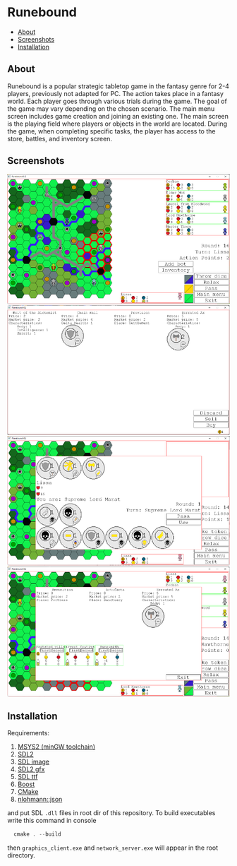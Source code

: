 # Runebound

* [About](#About)
* [Screenshots](#Screenshots)
* [Installation](#Installation)

## About
Runebound is a popular strategic tabletop game in the fantasy genre for 2-4 players, previously not adapted for PC. The action takes place in a fantasy world. Each player goes through various trials during the game. The goal of the game may vary depending on the chosen scenario. The main menu screen includes game creation and joining an existing one. The main screen is the playing field where players or objects in the world are located. During the game, when completing specific tasks, the player has access to the store, battles, and inventory screen.

## Screenshots
![Board](screenshots/1.png)
![Shop](screenshots/2.png)
![Fight](screenshots/3.png)
![Inventory](screenshots/4.png)

## Installation
Requirements:
1. [MSYS2 (minGW toolchain)](https://www.msys2.org/)
2. [SDL2](https://github.com/libsdl-org/SDL/releases/tag/release-2.26.4)
3. [SDL image](https://github.com/libsdl-org/SDL_image/releases)
4. [SDL2 gfx](https://sourceforge.net/projects/sdl2gfx/)
5. [SDL ttf](https://github.com/libsdl-org/SDL_ttf/releases/tag/release-2.20.2)
6. [Boost](https://packages.msys2.org/package/mingw-w64-x86_64-boost)
7. [CMake](https://cmake.org/download/)
8. [nlohmann::json](https://github.com/nlohmann/json)
   
and put SDL `.dll` files in root dir of this repository.
To build executables write this command in console
```powershell
  cmake . --build
```
then `graphics_client.exe` and `network_server.exe` will appear in the root directory. 

